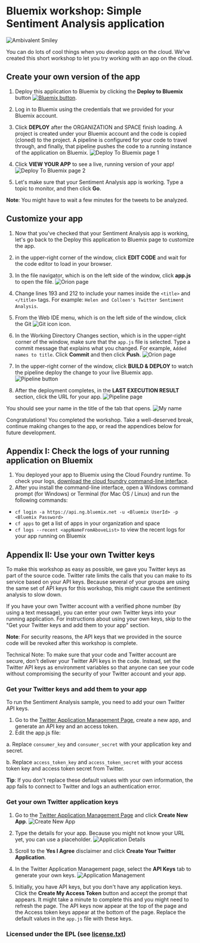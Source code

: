 # Bluemix workshop: Simple Sentiment Analysis application

![Ambivalent Smiley](http://simplesentimentanalysis.mybluemix.net/images/content.png "Ambivalent Smiley")

You can do lots of cool things when you develop apps on the cloud. We've created this short workshop to let you try working with an app on the cloud.

## Create your own version of the app

1. Deploy this application to Bluemix by clicking the **Deploy to Bluemix** button <a href="https://bluemix.net/deploy?repository=https://github.com/hermansb/SentimentAnalysis.git" target="_blank"><img src="http://bluemix.net/deploy/button.png" alt="Bluemix button" /></a>.

2. Log in to Bluemix using the credentials that we provided for your Bluemix account.

3. Click **DEPLOY** after the ORGANIZATION and SPACE finish loading. A project is created under your Bluemix account and the code is copied (cloned) to the project. A pipeline is configured for your code to travel through, and finally, that pipeline pushes the code to a running instance of the application on Bluemix.
![Deploy To Bluemix page 1](./readme_images/d2bm.png)

4. Click **VIEW YOUR APP** to see a live, running version of your app!
![Deploy To Bluemix page 2](./readme_images/d2bm_2.png)

5. Let's make sure that your Sentiment Analysis app is working. Type a topic to monitor, and then click **Go**.

 **Note**: You might have to wait a few minutes for the tweets to be analyzed.

## Customize your app

1. Now that you've checked that your Sentiment Analysis app is working, let's go back to the Deploy this application to Bluemix page to customize the app.

2.	in the upper-right corner of the window, click **EDIT CODE** and wait for the code editor to load in your browser.

3. In the file navigator, which is on the left side of the window, click **app.js** to open the file.
![Orion page](./readme_images/orion_1.png)

4. Change lines 193 and 212 to include your names inside the `<title>` and `</title>` tags. For example: `Helen and Colleen's Twitter Sentiment Analysis`.

5. From the Web IDE menu, which is on the left side of the window, click the Git ![Git icon](./readme_images/git.png) icon.

6. In the Working Directory Changes section, which is in the upper-right corner of the window, make sure that the `app.js` file is selected. Type a commit message that explains what you changed. For example, `Added names to title`. Click **Commit** and then click **Push**.
![Orion page](./readme_images/orion_2.png)

7.	In the upper-right corner of the window, click **BUILD & DEPLOY** to watch the pipeline deploy the change to your live Bluemix app.
![Pipeline button](./readme_images/pipeline_1.png)

8.	After the deployment completes, in the **LAST EXECUTION RESULT** section, click the URL for your app.
![Pipeline page](./readme_images/pipeline_2.png)

You should see your name in the title of the tab that opens.
![My name](./readme_images/tab_title.png)


Congratulations! You completed the workshop. Take a well-deserved break, continue making changes to the app, or read the appendices below for future development.

## Appendix I: Check the logs of your running application on Bluemix

1. You deployed your app to Bluemix using the Cloud Foundry runtime. To check your logs, [download the cloud foundry command-line interface](https://github.com/cloudfoundry/cli/releases).
2. After you install the command-line interface, open a Windows command prompt (for Windows) or Terminal (for Mac OS / Linux) and
run the following commands:
  - `cf login -a https://api.ng.bluemix.net -u <Bluemix UserId> -p <Bluemix Password>`
  - `cf apps` to get a list of apps in your organization and space
  - `cf logs --recent <appNameFromAboveList>` to view the recent logs for your app running on Bluemix

## Appendix II: Use your own Twitter keys

To make this workshop as easy as possible, we gave you Twitter keys as part of the source code. Twitter rate limits the calls that you can make to its service based on your API keys. Because several of your groups are using the same set of API keys for this workshop, this might cause the sentiment analysis to slow down.

If you have your own Twitter account with a verified phone number (by using a text message), you can enter your own Twitter keys into your running application. For instructions about using your own keys, skip to the "Get your Twitter keys and add them to your app" section.

**Note**: For security reasons, the API keys that we provided in the source code will be revoked after this workshop is complete.

Technical Note: To make sure that your code and Twitter account are secure, don't deliver your Twitter API keys in the code. Instead, set the Twitter API keys as environment variables so that anyone can see your code without compromising the security of your Twitter account and your app.

### Get your Twitter keys and add them to your app

To run the Sentiment Analysis sample, you need to add your own Twitter API keys.

1. Go to the <a href="https://apps.twitter.com/apps/" target="_blank">Twitter Application Management Page</a>, create a new app, and generate an API key and an access token.
2. Edit the app.js file:

 a. Replace `consumer_key` and `consumer_secret` with your application key and secret.

 b. Replace `access_token_key` and `access_token_secret` with your access token key and access token secret from Twitter.

 **Tip**: If you don't replace these default values with your own information, the app fails to connect to Twitter and logs an authentication error.

### Get your own Twitter application keys

1. Go to the <a href="https://apps.twitter.com/apps/" target="_blank">Twitter Application Management Page</a> and click **__Create New App__**.
![Create New App](public/images/CreateApp.png "Create App")

2. Type the details for your app. Because you might not know your URL yet, you can use a placeholder.
![Application Details](public/images/ApplicationDetails.png "Application Details")

3. Scroll to the **Yes I Agree** disclaimer and click **Create Your Twitter Application**.

4. In the Twitter Application Management page, select the **API Keys** tab to generate your own keys.
![Application Management](public/images/ApplicationManagement.png "Application Management")

5. Initially, you have API keys, but you don't have any application keys. Click the **Create My Access Token** button and accept the prompt that appears. It might take a minute to complete this and you might need to refresh the page. The API keys now appear at the top of the page and the Access token keys appear at the bottom of the page. Replace the default values in the `app.js` file with these keys.

### Licensed under the EPL (see [license.txt](license.txt))
